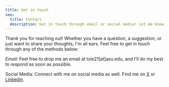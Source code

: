 ```yaml
---
title: Get in touch
seo:
  title: Contact
  description: Get in touch through email or social media! Let me know how I can help.
---
```


Thank you for reaching out! Whether you have a question, a suggestion, or just want to share your thoughts, I'm all ears. Feel free to get in touch through any of the methods below:

_Email:_
Feel free to drop me an email at txie21\[at\]asu.edu, and I'll do my best to respond as soon as possible.

Social Media:
Connect with me on social media as well. Find me on [X](https://twitter.com/tiankaixie) or [LinkedIn](https://www.linkedin.com/in/tiankaixie).
